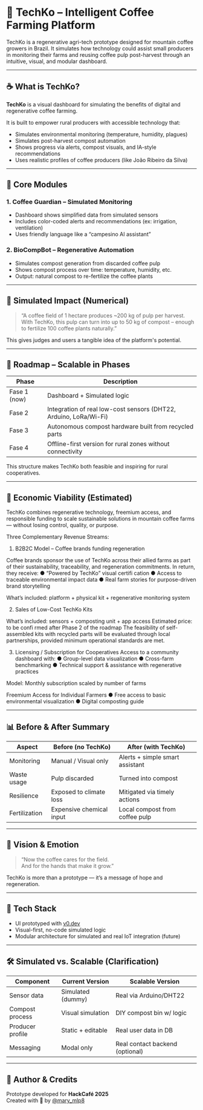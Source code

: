 
# 🌱 TechKo – Intelligent Coffee Farming Platform

TechKo is a regenerative agri-tech prototype designed for mountain coffee growers in Brazil. It simulates how technology could assist small producers in monitoring their farms and reusing coffee pulp post-harvest through an intuitive, visual, and modular dashboard.

---

## ☕ What is TechKo?

**TechKo** is a visual dashboard for simulating the benefits of digital and regenerative coffee farming.

It is built to empower rural producers with accessible technology that:

- Simulates environmental monitoring (temperature, humidity, plagues)
- Simulates post-harvest compost automation
- Shows progress via alerts, compost visuals, and IA-style recommendations
- Uses realistic profiles of coffee producers (like João Ribeiro da Silva)

---

## 🎯 Core Modules

### 1. Coffee Guardian – Simulated Monitoring

- Dashboard shows simplified data from simulated sensors
- Includes color-coded alerts and recommendations (ex: irrigation, ventilation)
- Uses friendly language like a “campesino AI assistant”

### 2. BioCompBot – Regenerative Automation

- Simulates compost generation from discarded coffee pulp
- Shows compost process over time: temperature, humidity, etc.
- Output: natural compost to re-fertilize the coffee plants

---

## 🧪 Simulated Impact (Numerical)

> “A coffee field of 1 hectare produces ~200 kg of pulp per harvest.  
> With TechKo, this pulp can turn into up to 50 kg of compost – enough to fertilize 100 coffee plants naturally.”

This gives judges and users a tangible idea of the platform's potential.

---

## 🚀 Roadmap – Scalable in Phases

| Phase | Description |
|-------|-------------|
| Fase 1 (now) | Dashboard + Simulated logic |
| Fase 2 | Integration of real low-cost sensors (DHT22, Arduino, LoRa/Wi-Fi) |
| Fase 3 | Autonomous compost hardware built from recycled parts |
| Fase 4 | Offline-first version for rural zones without connectivity |

This structure makes TechKo both feasible and inspiring for rural cooperatives.

---

## 💸 Economic Viability (Estimated)

TechKo combines regenerative technology, freemium access, and responsible funding to scale sustainable solutions in mountain coffee farms — without losing control, quality, or purpose.

Three Complementary Revenue Streams:

1. B2B2C Model – Coffee brands funding regeneration

Coffee brands sponsor the use of TechKo across their allied farms as part of their sustainability, traceability, and regeneration commitments.
In return, they receive:
● “Powered by TechKo” visual certifi cation
● Access to traceable environmental impact data
● Real farm stories for purpose-driven brand storytelling

What’s included: platform + physical kit + regenerative monitoring system

2. Sales of Low-Cost TechKo Kits
   
What’s included: sensors + composting unit + app access
Estimated price: to be confi rmed after Phase 2 of the roadmap
The feasibility of self-assembled kits with recycled parts will be evaluated through local partnerships, provided minimum operational standards are met.

3. Licensing / Subscription for Cooperatives
Access to a community dashboard with:
● Group-level data visualization
● Cross-farm benchmarking
● Technical support & assistance with regenerative practices

Model: Monthly subscription scaled by number of farms

Freemium Access for Individual Farmers
● Free access to basic environmental visualization
● Digital composting guide

---

## 📊 Before & After Summary

| Aspect        | Before (no TechKo)      | After (with TechKo)               |
|---------------|--------------------------|------------------------------------|
| Monitoring     | Manual / Visual only      | Alerts + simple smart assistant    |
| Waste usage    | Pulp discarded            | Turned into compost                |
| Resilience     | Exposed to climate loss   | Mitigated via timely actions       |
| Fertilization  | Expensive chemical input  | Local compost from coffee pulp     |

---

## 🧭 Vision & Emotion

> “Now the coffee cares for the field.  
> And for the hands that make it grow.”

TechKo is more than a prototype — it’s a message of hope and regeneration.

---

## 📂 Tech Stack

- UI prototyped with [v0.dev](https://v0.dev)
- Visual-first, no-code simulated logic
- Modular architecture for simulated and real IoT integration (future)

---

## 🛠 Simulated vs. Scalable (Clarification)

| Component           | Current Version     | Scalable Version |
|---------------------|----------------------|------------------|
| Sensor data         | Simulated (dummy)    | Real via Arduino/DHT22 |
| Compost process     | Visual simulation    | DIY compost bin w/ logic |
| Producer profile    | Static + editable    | Real user data in DB |
| Messaging           | Modal only           | Real contact backend (optional) |

---

## 🔐 Author & Credits

Prototype developed for **HackCafé 2025**  
Created with 💚 by [@mary_mlp8](https://devpost.com/mary_mlp8)
